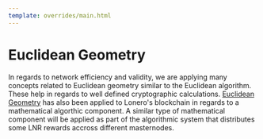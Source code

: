 ```yaml
---
template: overrides/main.html
---
```


# Euclidean Geometry

In regards to network efficiency and validity, we are applying many concepts related to Euclidean geometry similar to the Euclidean algorithm. These help in regards to well defined cryptographic calculations. [Euclidean Geometry](https://lonero.readthedocs.io/en/latest/Lonero/Crypto.html#applying-euclidean-geometry) has also been applied to Lonero's blockchain in regards to a mathematical algorthic component. A similar type of mathematical component will be applied as part of the algorithmic system that distributes some LNR rewards accross different masternodes.
